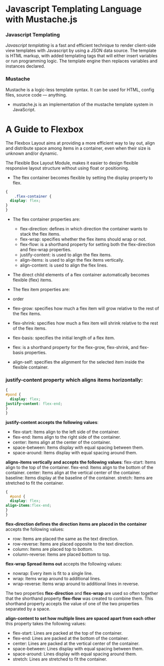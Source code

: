 # Javascript Templating Language with Mustache.js

### Javascript Templating
*Javascript templating* is a fast and efficient technique to render client-side view templates with Javascript by using a JSON data source.
The template is HTML markup, with added templating tags that will either insert variables or run programming logic.
The template engine then replaces variables and instances declared.

### Mustache
Mustache is a logic-less template syntax. It can be used for HTML, config files, source code — anything.
- mustache.js is an implementation of the mustache template system in JavaScript. 

# A Guide to Flexbox
The Flexbox Layout aims at providing a more efficient way to lay out, align and distribute space among items in a container, even when their size is unknown and/or dynamic.

The Flexible Box Layout Module, makes it easier to design flexible responsive layout structure without using float or positioning.
- The flex container becomes flexible by setting the display property to flex.
```CSS
{
    .flex-container {
  display: flex;
}
}
```

- The flex container properties are:
    - flex-direction: defines in which direction the container wants to stack the flex items.
    - flex-wrap: specifies whether the flex items should wrap or not.
    - flex-flow: is a shorthand property for setting both the flex-direction and flex-wrap properties.
    - justify-content: is used to align the flex items.
    - align-items: is used to align the flex items vertically.
    - align-content: is used to align the flex lines.


- The direct child elements of a flex container automatically becomes flexible (flex) items.

- The flex item properties are:

 - order
 - flex-grow: specifies how much a flex item will grow relative to the rest of the flex items.
 - flex-shrink: specifies how much a flex item will shrink relative to the rest of the flex items.
 - flex-basis: specifies the initial length of a flex item.
 - flex: is a shorthand property for the flex-grow, flex-shrink, and flex-basis properties.
 - align-self: specifies the alignment for the selected item inside the flexible container.
 
### justify-content property which aligns items horizontally:
```CSS
{
#pond {
  display: flex;
justify-content: flex-end;
}
}
```

**justify-content accepts the following values**:
- flex-start: Items align to the left side of the container.
- flex-end: Items align to the right side of the container.
- center: Items align at the center of the container.
- space-between: Items display with equal spacing between them.
- space-around: Items display with equal spacing around them.

**aligns-items vertically and accepts the following values**:
 flex-start: Items align to the top of the container.
 flex-end: Items align to the bottom of the container.
 center: Items align at the vertical center of the container.
 baseline: Items display at the baseline of the container.
 stretch: Items are stretched to fit the container.

```CSS
{
  #pond {
  display: flex;
align-items:flex-end;
}
}
```

**flex-direction defines the direction items are placed in the container**
accepts the following values:
- row: Items are placed the same as the text direction.
- row-reverse: Items are placed opposite to the text direction.
- column: Items are placed top to bottom.
- column-reverse: Items are placed bottom to top.

**flex-wrap Spread items out**
accepts the following values:
- nowrap: Every item is fit to a single line.
- wrap: Items wrap around to additional lines.
- wrap-reverse: Items wrap around to additional lines in reverse.

The two properties **flex-direction** and **flex-wrap** are used so often together that the shorthand property **flex-flow** was created to combine them. This shorthand property accepts the value of one of the two properties separated by a space.


**align-content to set how multiple lines are spaced apart from each other**
this property takes the following values:
-  flex-start: Lines are packed at the top of the container.
-  flex-end: Lines are packed at the bottom of the container.
-  center: Lines are packed at the vertical center of the container.
-  space-between: Lines display with equal spacing between them.
-  space-around: Lines display with equal spacing around them.
-  stretch: Lines are stretched to fit the container.

